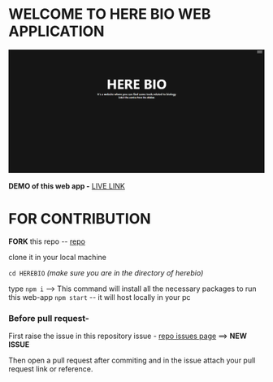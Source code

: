 # WELCOME TO HERE BIO WEB APPLICATION

![what is this](public\private\homepage.png)

**DEMO of this web app -** [LIVE LINK](herebio.works)

# FOR CONTRIBUTION

**FORK** this repo -- [repo](https://github.com/nightfury-crypto/herebio)

clone it in your local machine

`cd HEREBIO`
*(make sure you are in the directory of herebio)*

type `npm i` --> This command will install all the necessary packages to run this web-app
`npm start` -- it will host locally in your pc


### Before pull request-
First raise the issue in this repository issue - [repo issues page](https://github.com/nightfury-crypto/herebio/issues) ==> **NEW ISSUE**

Then open a pull request after commiting and in the issue attach your pull request link or reference. 

